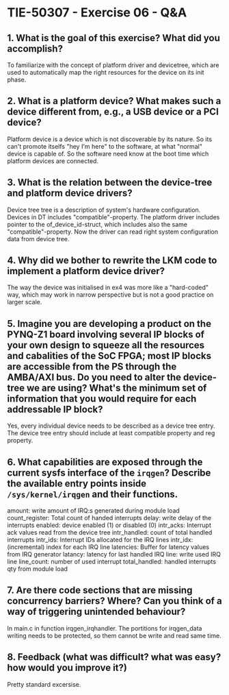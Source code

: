 # TIE-50307 - Exercise 06 - Q&A

## 1. What is the goal of this exercise? What did you accomplish?
To familiarize with the concept of platform driver and devicetree, which are used to automatically map the right resources for the device on its init phase.

## 2. What is a platform device? What makes such a device different from, e.g., a USB device or a PCI device?
Platform device is a device which is not discoverable by its nature. So its can't promote itselfs "hey I'm here" to the software, at what "normal" device is capable of. So the software need know at the boot time which platform devices are connected.

## 3. What is the relation between the device-tree and platform device drivers? 
Device tree tree is a description of system's hardware configuration. Devices in DT  includes "compatible"-property. The platform driver includes pointer to the of_device_id-struct, which includes also the same "compatible"-property. Now the driver can read right system configuration data from device tree.

## 4. Why did we bother to rewrite the LKM code to implement a platform device driver?
The way the device was initialised in ex4 was more like a "hard-coded" way, which may work in narrow perspective but is not a good practice on larger scale. 

## 5. Imagine you are developing a product on the PYNQ-Z1 board involving several IP blocks of your own design to squeeze all the resources and cabalities of the SoC FPGA; most IP blocks are accessible from the PS through the AMBA/AXI bus. Do you need to alter the device-tree we are using? What's the minimum set of information that you would require for each addressable IP block?
Yes, every individual device needs to be described as a device tree entry. The device tree entry should include at least compatible property and reg property.


## 6. What capabilities are exposed through the current sysfs interface of the `irqgen`? Describe the available entry points inside `/sys/kernel/irqgen` and their functions.
amount: write amount of IRQ:s generated during module load
count_register: Total count of handed interrupts
delay: write delay of the interrupts
enabled: device enabled (1) or disabled (0)
intr_acks: Interrupt ack values read from the device tree
intr_handled: count of total handled interrupts
intr_ids: Interrupt IDs allocated for the IRQ lines
intr_idx: (incremental) index for each IRQ line
latencies: Buffer for latency values from IRQ generator
latancy: latency for last handled IRQ
line: write used IRQ line
line_count: number of used interrupt
total_handled: handled interrupts qty from module load


## 7. Are there code sections that are missing concurrency barriers? Where? Can you think of a way of triggering unintended behaviour?
In main.c in function irqgen_irqhandler. The portitions for irqgen_data writing needs to be protected, so them cannot be write and read same time.

## 8. Feedback (what was difficult? what was easy? how would you improve it?)
Pretty standard excersise.

